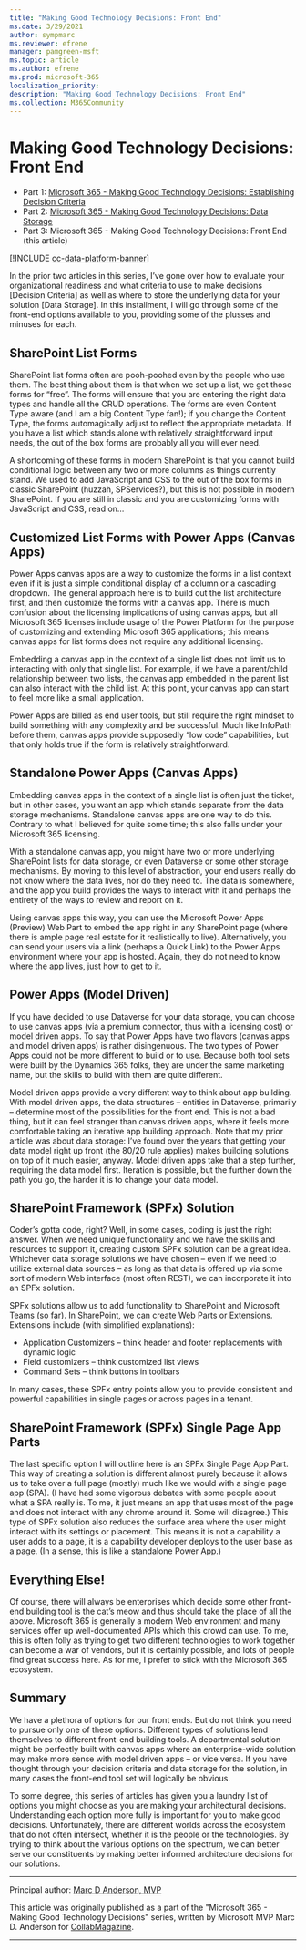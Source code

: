 ```yaml
---
title: "Making Good Technology Decisions: Front End"
ms.date: 3/29/2021
author: sympmarc
ms.reviewer: efrene
manager: pamgreen-msft
ms.topic: article
ms.author: efrene
ms.prod: microsoft-365
localization_priority: 
description: "Making Good Technology Decisions: Front End"
ms.collection: M365Community
---
```


# Making Good Technology Decisions: Front End

* Part 1: [Microsoft 365 - Making Good Technology Decisions: Establishing Decision Criteria](making-good-technology-decisions--establishing-decision-criteria.md)
* Part 2: [Microsoft 365 - Making Good Technology Decisions: Data Storage](making-good-technology-decisions--data-storage.md)
* Part 3: Microsoft 365 - Making Good Technology Decisions: Front End (this article)

[!INCLUDE [cc-data-platform-banner](../includes/cc-data-platform-banner.md)]

In the prior two articles in this series, I’ve gone over how to evaluate your organizational readiness and what criteria to use to make decisions [Decision Criteria] as well as where to store the underlying data for your solution [Data Storage]. In this installment, I will go through some of the front-end options available to you, providing some of the plusses and minuses for each.

## SharePoint List Forms

SharePoint list forms often are pooh-poohed even by the people who use them. The best thing about them is that when we set up a list, we get those forms for “free”. The forms will ensure that you are entering the right data types and handle all the CRUD operations. The forms are even Content Type aware (and I am a big Content Type fan!); if you change the Content Type, the forms automagically adjust to reflect the appropriate metadata. If you have a list which stands alone with relatively straightforward input needs, the out of the box forms are probably all you will ever need.

A shortcoming of these forms in modern SharePoint is that you cannot build conditional logic between any two or more columns as things currently stand. We used to add JavaScript and CSS to the out of the box forms in classic SharePoint (huzzah, SPServices?), but this is not possible in modern SharePoint. If you are still in classic and you are customizing forms with JavaScript and CSS, read on…

## Customized List Forms with Power Apps (Canvas Apps)

Power Apps canvas apps are a way to customize the forms in a list context even if it is just a simple conditional display of a column or a cascading dropdown. The general approach here is to build out the list architecture first, and then customize the forms with a canvas app. There is much confusion about the licensing implications of using canvas apps, but all Microsoft 365 licenses include usage of the Power Platform for the purpose of customizing and extending Microsoft 365 applications; this means canvas apps for list forms does not require any additional licensing.

Embedding a canvas app in the context of a single list does not limit us to interacting with only that single list. For example, if we have a parent/child relationship between two lists, the canvas app embedded in the parent list can also interact with the child list. At this point, your canvas app can start to feel more like a small application.

Power Apps are billed as end user tools, but still require the right mindset to build something with any complexity and be successful. Much like InfoPath before them, canvas apps provide supposedly “low code” capabilities, but that only holds true if the form is relatively straightforward.

## Standalone Power Apps (Canvas Apps)

Embedding canvas apps in the context of a single list is often just the ticket, but in other cases, you want an app which stands separate from the data storage mechanisms. Standalone canvas apps are one way to do this. Contrary to what I believed for quite some time; this also falls under your Microsoft 365 licensing.

With a standalone canvas app, you might have two or more underlying SharePoint lists for data storage, or even Dataverse or some other storage mechanisms. By moving to this level of abstraction, your end users really do not know where the data lives, nor do they need to. The data is somewhere, and the app you build provides the ways to interact with it and perhaps the entirety of the ways to review and report on it.

Using canvas apps this way, you can use the Microsoft Power Apps (Preview) Web Part to embed the app right in any SharePoint page (where there is ample page real estate for it realistically to live). Alternatively, you can send your users via a link (perhaps a Quick Link) to the Power Apps environment where your app is hosted. Again, they do not need to know where the app lives, just how to get to it.

## Power Apps (Model Driven)

If you have decided to use Dataverse for your data storage, you can choose to use canvas apps (via a premium connector, thus with a licensing cost) or model driven apps. To say that Power Apps have two flavors (canvas apps and model driven apps) is rather disingenuous. The two types of Power Apps could not be more different to build or to use. Because both tool sets were built by the Dynamics 365 folks, they are under the same marketing name, but the skills to build with them are quite different.

Model driven apps provide a very different way to think about app building. With model driven apps, the data structures – entities in Dataverse, primarily – determine most of the possibilities for the front end. This is not a bad thing, but it can feel stranger than canvas driven apps, where it feels more comfortable taking an iterative app building approach. Note that my prior article was about data storage: I’ve found over the years that getting your data model right up front (the 80/20 rule applies) makes building solutions on top of it much easier, anyway. Model driven apps take that a step further, requiring the data model first. Iteration is possible, but the further down the path you go, the harder it is to change your data model.

## SharePoint Framework (SPFx) Solution

Coder’s gotta code, right? Well, in some cases, coding is just the right answer. When we need unique functionality and we have the skills and resources to support it, creating custom SPFx solution can be a great idea. Whichever data storage solutions we have chosen – even if we need to utilize external data sources – as long as that data is offered up via some sort of modern Web interface (most often REST), we can incorporate it into an SPFx solution.

SPFx solutions allow us to add functionality to SharePoint and Microsoft Teams (so far). In SharePoint, we can create Web Parts or Extensions. Extensions include (with simplified explanations):

* Application Customizers – think header and footer replacements with dynamic logic
* Field customizers – think customized list views
* Command Sets – think buttons in toolbars

In many cases, these SPFx entry points allow you to provide consistent and powerful capabilities in single pages or across pages in a tenant.

## SharePoint Framework (SPFx) Single Page App Parts

The last specific option I will outline here is an SPFx Single Page App Part. This way of creating a solution is different almost purely because it allows us to take over a full page (mostly) much like we would with a single page app (SPA). (I have had some vigorous debates with some people about what a SPA really is. To me, it just means an app that uses most of the page and does not interact with any chrome around it. Some will disagree.) This type of SPFx solution also reduces the surface area where the user might interact with its settings or placement. This means it is not a capability a user adds to a page, it is a capability developer deploys to the user base as a page. (In a sense, this is like a standalone Power App.)

## Everything Else!

Of course, there will always be enterprises which decide some other front-end building tool is the cat’s meow and thus should take the place of all the above. Microsoft 365 is generally a modern Web environment and many services offer up well-documented APIs which this crowd can use. To me, this is often folly as trying to get two different technologies to work together can become a war of vendors, but it is certainly possible, and lots of people find great success here. As for me, I prefer to stick with the Microsoft 365 ecosystem.

## Summary

We have a plethora of options for our front ends. But do not think you need to pursue only one of these options. Different types of solutions lend themselves to different front-end building tools. A departmental solution might be perfectly built with canvas apps where an enterprise-wide solution may make more sense with model driven apps – or vice versa. If you have thought through your decision criteria and data storage for the solution, in many cases the front-end tool set will logically be obvious.

To some degree, this series of articles has given you a laundry list of options you might choose as you are making your architectural decisions. Understanding each option more fully is important for you to make good decisions. Unfortunately, there are different worlds across the ecosystem that do not often intersect, whether it is the people or the technologies. By trying to think about the various options on the spectrum, we can better serve our constituents by making better informed architecture decisions for our solutions.

---

Principal author: [Marc D Anderson, MVP](https://www.linkedin.com/in/marcanderson)

This article was originally published as a part of the "Microsoft 365 - Making Good Technology Decisions" series, written by Microsoft MVP Marc D. Anderson for [CollabMagazine](https://www.collabmagazine.com/).

---
